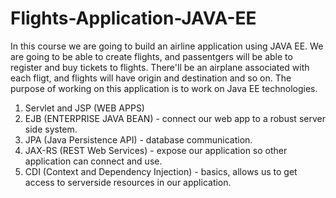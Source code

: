 # Flights-Application-JAVA-EE
In this course we are going to build an airline application using JAVA EE. We are going to be able to create flights, and passentgers will be able to register and buy tickets to flights. There'll be an airplane associated with each fligt, and flights will have origin and destination and so on.
The purpose of working on this application is to work on Java EE technologies.
1) Servlet and JSP (WEB APPS)
2) EJB (ENTERPRISE JAVA BEAN) - connect our web app to a robust server side system.
3) JPA (Java Persistence API) - database communication.
4) JAX-RS (REST Web Services) - expose our application so other application can connect and use.
5) CDI (Context and Dependency Injection) - basics, allows us to get access to serverside resources in our application.
